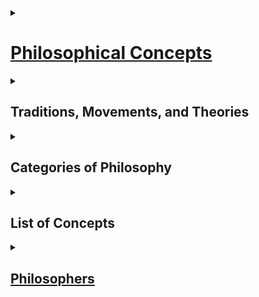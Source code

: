 <details><summary><h1><a href="https://plato.stanford.edu/index.html">Philosophical Concepts</a></h1></summary>

- [Philosophical Concepts](https://www.youtube.com/playlist?list=PLzWd5Ny3vW3Twa6jGRRBYsrqsLodJYfG7)

1. [Conceptual Distinctions](https://en.wikipedia.org/wiki/Category:Conceptual_distinctions)
2. [Conceptual Systems](https://en.wikipedia.org/wiki/Category:Conceptual_systems)
3. [Philosophical Arguments](https://en.wikipedia.org/wiki/Category:Philosophical_arguments)
4. [Philosophical Methodology](https://en.wikipedia.org/wiki/Category:Philosophical_methodology)
5. [Concepts in Metaphysics](https://en.wikipedia.org/wiki/Category:Concepts_in_metaphysics)
6. [Principles](https://en.wikipedia.org/wiki/Category:Principles)

</details>


<details><summary><h2> Traditions, Movements, and Theories </h2></summary>

1. [Information Philosophy](https://www.informationphilosopher.com/)
2. [Rationalism vs Empiricism](https://plato.stanford.edu/entries/rationalism-empiricism/)
3. [Analytical Philosophy](https://en.wikipedia.org/wiki/Category:Analytic_philosophy)
4. [Logical_positivism](https://en.wikipedia.org/wiki/Logical_positivism)
5. [Pragmatism](https://en.wikipedia.org/wiki/Category:Pragmatism)
6. [Empiricism](https://en.wikipedia.org/wiki/Category:Empiricism)
7. [Theories of Meaning](https://plato.stanford.edu/entries/meaning/)
8. [Nihilism](https://en.wikipedia.org/wiki/Category:Nihilism)
9. [Computational Philosophy](https://plato.stanford.edu/entries/computational-philosophy/)
10. [Philosophy of Mind](https://en.wikipedia.org/wiki/Category:Philosophy_of_mind)
11. [Philosophical Interpretation](https://en.wikipedia.org/wiki/Category:Interpretation_(philosophy))
12. [Thought Experiments](https://en.wikipedia.org/wiki/Category:Thought_experiments) and [Thought Experiments in Philosophy](https://en.wikipedia.org/wiki/Category:Thought_experiments_in_philosophy)
13. [Philosophical Schools of Thought](https://en.wikipedia.org/wiki/Category:Philosophical_schools_and_traditions)
14. [Philosophical Traditions](https://en.wikipedia.org/wiki/Category:Philosophical_traditions)
15. [Philosophical Movements](https://en.wikipedia.org/wiki/Category:Philosophical_movements)
16. [Philosophical Theories](https://en.wikipedia.org/wiki/Category:Philosophical_theories)
17. [Pragmaticism](https://en.wikipedia.org/wiki/Pragmaticism)
18. [List_of_schools_of_philosophy](https://en.wikipedia.org/wiki/List_of_schools_of_philosophy)

</details>

<details><summary><h2> Categories of Philosophy </h2></summary>

1. [Epistemology](https://en.wikipedia.org/wiki/Category:Epistemology)
	- [Epistemological_theories](https://en.wikipedia.org/wiki/Category:Epistemological_theories)
	- [Justification](https://en.wikipedia.org/wiki/Category:Justification_(epistemology))
	- [Concepts_in_epistemology](https://en.wikipedia.org/wiki/Category:Concepts_in_epistemology)
	- [Foundationalism](https://en.wikipedia.org/wiki/Foundationalism)
	- [Epistemology_of_science](https://en.wikipedia.org/wiki/Category:Epistemology_of_science)
	- [Empiricism](https://en.wikipedia.org/wiki/Category:Empiricism)
	- [Rationalism](https://en.wikipedia.org/wiki/Category:Rationalism)
	- [Evidentialism](https://en.wikipedia.org/wiki/Evidentialism)
	- [Coherentism](https://en.wikipedia.org/wiki/Coherentism) [Theories](https://plato.stanford.edu/entries/justep-coherence/)
	- [Epistemic Closure](https://plato.stanford.edu/entries/closure-epistemic/)
	- [Analysis of Knowledge](https://plato.stanford.edu/entries/knowledge-analysis/)
	- [Verificationism](https://en.wikipedia.org/wiki/Verificationism)
	- [Formal](https://plato.stanford.edu/entries/formal-epistemology/)
	- [Social Epistemology](https://plato.stanford.edu/entries/epistemology-social/)
	- [Bayesian Epistemology](https://plato.stanford.edu/entries/epistemology-bayesian/)
	- [Constructive Empiricism](https://plato.stanford.edu/entries/constructive-empiricism/)
	- [Münchhausen trilemma](https://en.wikipedia.org/wiki/M%C3%BCnchhausen_trilemma)
	- [Fallibilism](https://en.wikipedia.org/wiki/Fallibilism)
	- [Epistemic Paradoxes](https://plato.stanford.edu/entries/epistemic-paradoxes/)
	- [Skepticism](https://en.wikipedia.org/wiki/Category:Skepticism)
	- [Theories of Truth](https://en.wikipedia.org/wiki/Category:Theories_of_truth)
	- [Truth Values](https://plato.stanford.edu/entries/truth-values/)
	- [Reliabalism](https://plato.stanford.edu/entries/reliabilism/)
	- [Perspectivism](https://en.wikipedia.org/wiki/Perspectivism)
	- [Disquotational Principle](https://en.wikipedia.org/wiki/Disquotational_principle)
	- [Computational Epistemology](http://cogsci.uwaterloo.ca/Index.html)
	- [Defeasibility Theories of Knowledge](https://philpapers.org/browse/defeasibility-theory-of-knowledge) & [Defeaters in Epistemology](https://iep.utm.edu/defeaters-in-epistemology/)
	- [Hinge Epistemology](https://philpapers.org/rec/COLWHE)
	- [Truth Correspondence](https://plato.stanford.edu/entries/truth-correspondence/)
	- [Knowledge and Truth Tracking](https://academic.oup.com/book/5808/chapter-abstract/149017155?redirectedFrom=fulltext)
2. [Ontology](https://en.wikipedia.org/wiki/Ontology)
	- [Applied Ontology](http://ontology.buffalo.edu/smith/)
	- [Mereology](https://en.wikipedia.org/wiki/Category:Mereology)
3. [Metaphysics](https://en.wikipedia.org/wiki/Category:Metaphysics)
	- [The Metaphysics Project](https://mally.stanford.edu/index.html)
4. [Philosophy of Language](https://en.wikipedia.org/wiki/Category:Philosophy_of_language)
	- [Meaning](https://en.wikipedia.org/wiki/Category:Meaning_(philosophy_of_language))
	- [Formal Semantics](https://en.wikipedia.org/wiki/Category:Formal_semantics_(natural_language))
	- [Semantics](https://en.wikipedia.org/wiki/Category:Semantics)
	- [Linguistic Pragmatics](https://en.wikipedia.org/wiki/Category:Pragmatics)
	- [Semiotics](https://en.wikipedia.org/wiki/Category:Semiotics)
5. [Philosophy of Science](https://en.wikipedia.org/wiki/Category:Philosophy_of_science)
6. [Philosophy_of_social_science](https://en.wikipedia.org/wiki/Category:Philosophy_of_social_science)
7. [Philology](https://en.wikipedia.org/wiki/Philology)
8. [Formal Semantics](https://en.wikipedia.org/wiki/Category:Formal_semantics_(natural_language))

</details>

<details><summary><h2> List of Concepts </h2></summary>

1. [Events](https://plato.stanford.edu/entries/events/)
2. [Properties](https://plato.stanford.edu/entries/properties/)
3. [Platonism](https://en.wikipedia.org/wiki/Platonism)
4. [Teleology](https://en.wikipedia.org/wiki/Category:Teleology)
5. [Argumentation & Reasoning](https://philpeople.org/profiles/41605/publication_attributions?app=&order=added&page=6)
6. [Types & Tokens](https://plato.stanford.edu/entries/types-tokens/)
7. [Occams Razor](https://en.wikipedia.org/wiki/Occam%27s_razor)
8. [Argument From Ignorance](https://en.wikipedia.org/wiki/Argument_from_ignorance)
9. [Reductio Ad Absurdum](https://en.wikipedia.org/wiki/Reductio_ad_absurdum)
10. [Fact-Value](https://en.wikipedia.org/wiki/Fact%E2%80%93value_distinction)
11. [Is-Ought](https://en.wikipedia.org/wiki/Is%E2%80%93ought_problem)
12. [Principle of Charity](https://en.wikipedia.org/wiki/Principle_of_charity)
13. [Map-Territory](https://en.wikipedia.org/wiki/Map%E2%80%93territory_relation)
14. [Allegory of the Cave](https://en.wikipedia.org/wiki/Allegory_of_the_cave)
15. [Statistical Syllogism](https://en.wikipedia.org/wiki/Statistical_syllogism)
16. [Just World Hypothesis](https://en.wikipedia.org/wiki/Just-world_hypothesis)
17. [A priori A Posteriori](https://en.wikipedia.org/wiki/A_priori_and_a_posteriori)
18. [Humes Fork](https://en.wikipedia.org/wiki/Hume%27s_fork)
19. [Analytic - Synthetic](https://en.wikipedia.org/wiki/Analytic%E2%80%93synthetic_distinction)
20. [Potentiality vs Actuality](https://en.wikipedia.org/wiki/Potentiality_and_actuality)
21. [Essence](https://en.wikipedia.org/wiki/Essence)
22. [Monotonicity of Entailment](https://en.wikipedia.org/wiki/Monotonicity_of_entailment)
23. [Difference](https://en.wikipedia.org/wiki/Category:Difference)
24. [Abstract vs Concrete](https://en.wikipedia.org/wiki/Abstract_and_concrete)
25. [Kantian Categories](https://en.wikipedia.org/wiki/Category_(Kant)#The_table_of_judgments)
26. [Dualism](https://plato.stanford.edu/entries/dualism/)
27. [Kantian Metaphysics](https://plato.stanford.edu/entries/kant-metaphysics/)
28. [State of Affairs](https://plato.stanford.edu/entries/states-of-affairs/)
29. [Facts & Knowledge](https://plato.stanford.edu/entries/facts/)
30. [Vacuous Truth](https://en.wikipedia.org/wiki/Vacuous_truth)
31. [Necessity and Sufficiency](https://en.wikipedia.org/wiki/Category:Necessity_and_sufficiency)
32. [Dichotomies](https://en.wikipedia.org/wiki/Category:Dichotomies)
33. [Principle of Sufficient Reason](https://en.wikipedia.org/wiki/Principle_of_sufficient_reason)
34. [Belief](https://en.wikipedia.org/wiki/Belief_revision) [Revision](https://plato.stanford.edu/entries/logic-belief-revision/)
35. [transcendental arguments](https://plato.stanford.edu/entries/transcendental-arguments/)
36. [Objectivity](https://en.wikipedia.org/wiki/Objectivity_(philosophy))
37. [Philosophical Razors](https://en.wikipedia.org/wiki/Category:Razors_(philosophy))
38. [Contingency](https://en.wikipedia.org/wiki/Contingency_(philosophy))
39. [Genus - Differentia](https://en.wikipedia.org/wiki/Genus%E2%80%93differentia_definition)
40. [Abstract Objects](https://plato.stanford.edu/entries/abstract-objects/)
41. [Existence_precedes_essence](https://en.wikipedia.org/wiki/Existence_precedes_essence)
42. [Conceptualism vs Non-Conceptualism](https://plato.stanford.edu/entries/kant-conceptualism/)
43. [Concepts](https://en.wikipedia.org/wiki/Category:Concepts)
44. [Realist](https://iep.utm.edu/sci-real/) vs [Anti-Realist](http://people.loyno.edu/~folse/Realism1.html)
	- [Realism](https://plato.stanford.edu/entries/realism/)
	- [Philosophical Realism](https://en.wikipedia.org/wiki/Category:Philosophical_realism)
45. [Mediaval Problem of Universals](https://plato.stanford.edu/entries/universals-medieval/)
46. [Dispositions](https://plato.stanford.edu/entries/dispositions/)
47. [Intrinsic vs Extrinsic](https://plato.stanford.edu/entries/intrinsic-extrinsic/)
48. [Determinate and Determinables](https://plato.stanford.edu/entries/determinate-determinables/)
49. [Vagueness](https://plato.stanford.edu/entries/vagueness/)
50. [Monism](https://en.wikipedia.org/wiki/Category:Monism)
	- [Materialism](https://en.wikipedia.org/wiki/Materialism)
51. [Nominalism](https://en.wikipedia.org/wiki/Nominalism)
52. [Naturalism](https://plato.stanford.edu/entries/naturalism/)
53. [Idealism](https://en.wikipedia.org/wiki/Category:Idealism)
54. [Tropes](https://plato.stanford.edu/entries/tropes/)
55. [Particulars](https://en.wikipedia.org/wiki/Particular)
56. [Objects](https://plato.stanford.edu/entries/object/): [Category of Objects](https://en.wikipedia.org/wiki/Category:Objects) and [Fictional Entities](https://plato.stanford.edu/entries/fictional-entities/)
57. [Substance](https://plato.stanford.edu/entries/substance/)
58. [Categories](https://plato.stanford.edu/entries/categories/)
59. [Essential vs Accidental](https://plato.stanford.edu/entries/essential-accidental/)
60. [Relations](https://plato.stanford.edu/entries/relations/)
61. [Process Philosophy](https://plato.stanford.edu/entries/process-philosophy/)
62. [Fundamentality](https://plato.stanford.edu/entries/fundamentality/)
63. [Temporal Parts](https://plato.stanford.edu/entries/temporal-parts/)
64. [Problem of the Many](https://plato.stanford.edu/entries/problem-of-many/)
65. [Sorites Paradox](https://plato.stanford.edu/entries/sorites-paradox/)
66. [Gettier Problem](https://en.wikipedia.org/wiki/Gettier_problem)
67. [Meaning](https://en.wikipedia.org/wiki/Meaning_(philosophy))
68. [Aristotle Causality](https://plato.stanford.edu/entries/aristotle-causality/)
69. [Possible Worlds](https://plato.stanford.edu/entries/possible-worlds/)
70. [Ghost in the Machine](https://en.wikipedia.org/wiki/Ghost_in_the_machine)
71. [Ontological Commitment](https://plato.stanford.edu/entries/ontological-commitment/)
72. [Supervenience](https://plato.stanford.edu/entries/supervenience/)
73. [Philosophical Zombies](https://plato.stanford.edu/entries/zombies/)
74. [Quantifiers](https://en.wikipedia.org/wiki/Quantifier_(logic))
75. [Mathematical Mapping](https://en.wikipedia.org/wiki/Map_(mathematics))
76. [Logical Connective](https://en.wikipedia.org/wiki/Category:Logical_connectives)
77. [Kripke Semantics](https://en.wikipedia.org/wiki/Kripke_semantics)
78. [Aristotle on Non Contradiction](https://plato.stanford.edu/entries/aristotle-noncontradiction/)
79. [Symbol Grounding Problem](https://en.wikipedia.org/wiki/Symbol_grounding_problem)
80. [Descartes Rejection of Aristotelianism](https://oxford.universitypressscholarship.com/view/10.1093/acprof:oso/9780199570430.001.0001/acprof-9780199570430-chapter-6)
81. [Action Theory](https://plato.stanford.edu/entries/action/)
82. [Thought Experiment](https://en.wikipedia.org/wiki/Thought_experiment)
83. [Hermeneutics](https://plato.stanford.edu/entries/hermeneutics/)
84. [Free](https://en.wikipedia.org/wiki/Category:Free_will) [Will](https://plato.stanford.edu/entries/freewill/)
	- [Indeterminism](https://en.wikipedia.org/wiki/Indeterminism)
	- [Randomness](https://en.wikipedia.org/wiki/Category:Randomness)
	- [Determinism](https://en.wikipedia.org/wiki/Category:Determinism)
	- [Incompatibilism Theories](https://plato.stanford.edu/entries/incompatibilism-theories/)
	- [Compatibalism](https://plato.stanford.edu/entries/compatibilism/)
	- [Uncertainty](https://en.wikipedia.org/wiki/Uncertainty)
	- [Agency](https://plato.stanford.edu/entries/agency/)
	- [Libertarianism](https://en.wikipedia.org/wiki/Libertarianism_(metaphysics))
	- [Philosophy](https://plato.stanford.edu/entries/action/) of [Action](https://en.wikipedia.org/wiki/Category:Action_(philosophy))
85. [Hypothetical Impertive](https://en.wikipedia.org/wiki/Hypothetical_imperative)
86. [Categorical Imperitive](https://en.wikipedia.org/wiki/Categorical_imperative)
87. [Sophisttry](https://en.wikipedia.org/wiki/Sophist)
88. [Critique_of_the_Kantian_Philosophy](https://en.wikipedia.org/wiki/Critique_of_the_Kantian_Philosophy)
89. [Instrumental Rationality](https://plato.stanford.edu/entries/rationality-instrumental/)
90. [Instrumental_and_value_rationality](https://en.wikipedia.org/wiki/Instrumental_and_value_rationality)
91. [Information](https://plato.stanford.edu/entries/information/)
92. [Philosophy of Information](https://en.wikipedia.org/wiki/Philosophy_of_information)
93. [Unobservable](https://en.wikipedia.org/wiki/Unobservable)
94. [Anti Realism](https://en.wikipedia.org/wiki/Anti-realism)
95. [Qualia: The Knowledge Argument](https://plato.stanford.edu/entries/qualia-knowledge/)
96. [Intersubjectivity](https://en.wikipedia.org/wiki/Intersubjectivity)
97. [Other Minds](https://plato.stanford.edu/entries/other-minds/)
98. [Sorites Paradox](https://plato.stanford.edu/entries/sorites-paradox/)
99. [Descartes Method](https://plato.stanford.edu/entries/descartes-method/)
100. [Kantian Category](https://en.wikipedia.org/wiki/Category_(Kant)) and [Aristotelian Categories](https://en.wikipedia.org/wiki/Categories_(Aristotle))
101. [Deconstruction](https://en.wikipedia.org/wiki/Deconstruction)
102. [Implicature](https://plato.stanford.edu/entries/implicature/)
103. [Mental Causation](https://plato.stanford.edu/entries/mental-causation/)
104. [Scientific Realism](https://plato.stanford.edu/entries/scientific-realism/)
105. [Rationalism](https://en.wikipedia.org/wiki/Rationalism)
106. [Bounded Rationality](https://en.wikipedia.org/wiki/Bounded_rationality)
107. [Chinese Room](https://en.wikipedia.org/wiki/Chinese_room)
108. [Propositional](https://iep.utm.edu/prop-ati/) [Attitude](https://en.wikipedia.org/wiki/Propositional_attitude)
109. [Vienna Circle](https://plato.stanford.edu/entries/vienna-circle/)
110. [Sense and Reference](https://en.wikipedia.org/wiki/Sense_and_reference)
111. [Essentialism](https://en.wikipedia.org/wiki/Essentialism)
112. [Hegelian Dialectics](https://plato.stanford.edu/entries/hegel-dialectics/) and [Dialectical Forms](https://en.wikipedia.org/wiki/Dialectic)
113. [Panpsychism](https://plato.stanford.edu/entries/panpsychism/)
114. [Quine–Putnam indispensability argument](https://en.wikipedia.org/wiki/Quine%E2%80%93Putnam_indispensability_argument)
115. [Benacerrafs Identification Problem](https://en.wikipedia.org/wiki/Benacerraf%27s_identification_problem)
116. [Underdetermination](https://en.wikipedia.org/wiki/Underdetermination)
117. [Raven Paradox](https://en.wikipedia.org/wiki/Raven_paradox)
118. [De Dicto - De Re](https://plato.stanford.edu/entries/prop-attitude-reports/dere.html)
119. [Problem of the Criterion](https://en.wikipedia.org/wiki/Problem_of_the_criterion)
120. [Incompleteness Theorems](https://en.wikipedia.org/wiki/G%C3%B6del%27s_incompleteness_theorems)
121. [No Free Lunch Theorem](https://en.wikipedia.org/wiki/No_free_lunch_theorem)
122. [Underdetermination](https://plato.stanford.edu/entries/scientific-underdetermination/)
123. [Correspondence Theory of Truth](https://plato.stanford.edu/entries/truth-correspondence/)
124. [Universal Constructor](https://en.wikipedia.org/wiki/Von_Neumann_universal_constructor)
125. [Impossibility Theorem](https://en.wikipedia.org/wiki/Arrow%27s_impossibility_theorem)
126. [Self Reference](https://plato.stanford.edu/entries/self-reference/)
127. [Self Referential Paradoxes](https://en.wikipedia.org/wiki/Category:Self-referential_paradoxes)
128. [Deflationary Theory of Truth](https://en.wikipedia.org/wiki/Deflationary_theory_of_truth)
129. [Conways Game of Life](https://en.wikipedia.org/wiki/Conway%27s_Game_of_Life)
130. [Computational Irreducibility](https://en.wikipedia.org/wiki/Computational_irreducibility)
131. [Church Turing Thesis](https://plato.stanford.edu/entries/church-turing/)
132. [Self Replicating Machine](https://en.wikipedia.org/wiki/Self-replicating_machine)
133. [Self Organization](https://en.wikipedia.org/wiki/Self-organization)
134. [Felicity Conditions](https://en.wikipedia.org/wiki/Felicity_(pragmatics))
135. [Mills Methods](https://en.wikipedia.org/wiki/Mill%27s_Methods)
136. [Pragmatic_maxim](https://en.wikipedia.org/wiki/Pragmatic_maxim)
137. [Truthmakers](https://plato.stanford.edu/entries/truthmakers/) and [Truthmaker_theory](https://en.wikipedia.org/wiki/Truthmaker_theory)
138. [Basic Belief](https://en.wikipedia.org/wiki/Basic_belief)
139. [Collective Consciousness](https://en.wikipedia.org/wiki/Collective_consciousness)
140. [Aberrant_decoding](https://en.wikipedia.org/wiki/Aberrant_decoding)
141. [Context_principle](https://en.wikipedia.org/wiki/Context_principle)
142. [Deixis](https://en.wikipedia.org/wiki/Deixis)
143. [Principle_of_humanity](https://en.wikipedia.org/wiki/Principle_of_humanity)
144. [Precautionary_principle](https://en.wikipedia.org/wiki/Precautionary_principle)
145. [Cooperative_principle](https://en.wikipedia.org/wiki/Cooperative_principle)
146. [Straw Man](https://en.wikipedia.org/wiki/Straw_man)
147. [Meme](https://en.wikipedia.org/wiki/Meme)
148. [Metanarrative](https://en.wikipedia.org/wiki/Metanarrative)
149. [Social Norm](https://en.wikipedia.org/wiki/Social_norm)
150. [Paradigm](https://en.wikipedia.org/wiki/Paradigm)
151. [Theory of Everything](https://en.wikipedia.org/wiki/Theory_of_everything)
152. [Worldview](https://en.wikipedia.org/wiki/Worldview)
153. [Qualia](https://en.wikipedia.org/wiki/Qualia)
154. [Harm Principle](https://en.wikipedia.org/wiki/Harm_principle)
155. [Gettier Problem](https://iep.utm.edu/gettier/)
156. [Contextualism](https://en.wikipedia.org/wiki/Contextualism)
157. [Problem_of_the_criterion](https://en.wikipedia.org/wiki/Problem_of_the_criterion)
158. [Ship of Theseus](https://en.wikipedia.org/wiki/Ship_of_Theseus)
159. [Moravecs Paradox](https://en.wikipedia.org/wiki/Moravec%27s_paradox)
160. [Mental Causation](https://plato.stanford.edu/entries/mental-causation/)
161. [The pairing problem](https://www3.nd.edu/~jspeaks/courses/2006-7/20208/against-dualism.html)
162. [Qualia: Knowledge Argument against Physicalism](https://plato.stanford.edu/entries/qualia-knowledge/)
163. [Prototype Theory](https://en.wikipedia.org/wiki/Prototype_theory)
164. [Archetype](https://en.wikipedia.org/wiki/Archetype)
165. [Postmodernism](https://en.wikipedia.org/wiki/Postmodernism)
	- [The Postmodern condition](https://en.wikipedia.org/wiki/The_Postmodern_Condition)
	- [Postmodernity](https://en.wikipedia.org/wiki/Postmodernity)
166. [Causation in Physics](https://plato.stanford.edu/entries/causation-physics/)
167. [Natural Philosophy](https://en.wikipedia.org/wiki/Natural_philosophy)
168. [Luthers Inluence on Philosophy](https://plato.stanford.edu/entries/luther-influence/)
169. [Relevance Theory](https://en.wikipedia.org/wiki/Relevance_theory)
170. [Ataraxia](https://en.wikipedia.org/wiki/Ataraxia) and [Apatheia](https://en.wikipedia.org/wiki/Apatheia) and [Euthymia](https://en.wikipedia.org/wiki/Euthymia_(philosophy))
171. [Social Contract](https://en.wikipedia.org/wiki/Social_contract)
172. [Quietism](https://en.wikipedia.org/wiki/Quietism_(philosophy))
173. [Hypothetico-Deductive Model](https://en.wikipedia.org/wiki/Hypothetico-deductive_model)
174. [Romanticism_in_philosophy](https://en.wikipedia.org/wiki/Romanticism_in_philosophy)
175. [Critical_rationalism](https://en.wikipedia.org/wiki/Critical_rationalism)
176. [Positivism](https://en.wikipedia.org/wiki/Positivism), [Positivism_dispute](https://en.wikipedia.org/wiki/Positivism_dispute), and [Antipositivism](https://en.wikipedia.org/wiki/Antipositivism)
177. [Historicism](https://en.wikipedia.org/wiki/Historicism)
188. [Dogma](https://en.wikipedia.org/wiki/Dogma)
	- [Disconfirming Evidence](http://rebirthofreason.com/Articles/Rowlands/Disconfirming_Evidence.shtml)
	- [Falsifiability](https://en.wikipedia.org/wiki/Falsifiability)
	- [Ad_hoc_hypothesis](https://en.wikipedia.org/wiki/Ad_hoc_hypothesis)
	- [Raven_paradox](https://en.wikipedia.org/wiki/Raven_paradox)
	- [Selective_perception](https://en.wikipedia.org/wiki/Selective_perception)
189. [Neo Kantianism](https://plato.stanford.edu/entries/neo-kantianism/)
190. [World_disclosure](https://en.wikipedia.org/wiki/World_disclosure)
191. [Lebensphilosophie](https://en.wikipedia.org/wiki/Lebensphilosophie)
192. [Duhem Quine Thesis](https://en.wikipedia.org/wiki/Duhem%E2%80%93Quine_thesis)
193. [Linguistic_modality](https://en.wikipedia.org/wiki/Category:Linguistic_modality)
194. [Language Game](https://en.wikipedia.org/wiki/Language_game_(philosophy))
195. [Will to Power](https://en.wikipedia.org/wiki/Will_to_power)
196. [Condorcet_paradox](https://en.wikipedia.org/wiki/Condorcet_paradox)
197. [The Economic Analysis of Law](https://plato.stanford.edu/entries/legal-econanalysis/)
198. [Fitch's Paradox of Knowability](https://en.wikipedia.org/wiki/Fitch%27s_paradox_of_knowability)
199. [Philosophy of AI](https://en.wikipedia.org/wiki/Philosophy_of_artificial_intelligence)
	- [Reasoning_system](https://en.wikipedia.org/wiki/Reasoning_system)
	- [artificial general intelligence](https://en.wikipedia.org/wiki/Artificial_general_intelligence)
	- [turing test](https://plato.stanford.edu/entries/turing-test/)
	- [Knowledge_representation_and_reasoning](https://en.wikipedia.org/wiki/Knowledge_representation_and_reasoning)
	- [Church Turing Thesis](https://en.wikipedia.org/wiki/Church%E2%80%93Turing_thesis)
	- [Computability](https://en.wikipedia.org/wiki/Computability)
	- [Computable Function](https://en.wikipedia.org/wiki/Computable_function)
	- [Model of Computation](https://en.wikipedia.org/wiki/Model_of_computation)
200. [Thought Experiment](https://plato.stanford.edu/entries/thought-experiment/)
201. [Wu Wei](https://en.wikipedia.org/wiki/Wu_wei)
202. [Observational_equivalence](https://en.wikipedia.org/wiki/Observational_equivalence)
203. [Overdetermination](https://en.wikipedia.org/wiki/Overdetermination)
204. [Confirmation_holism](https://en.wikipedia.org/wiki/Confirmation_holism)
205. [Instrumentalism](https://en.wikipedia.org/wiki/Instrumentalism)
206. [Computational_theory_of_mind](https://en.wikipedia.org/wiki/Computational_theory_of_mind)
207. [Functionalism](https://en.wikipedia.org/wiki/Functionalism_(philosophy_of_mind))
208. [Expert System](https://en.wikipedia.org/wiki/Expert_system)

</details>

<details><summary><h2><a href="https://leiterreports.typepad.com/blog/2009/03/so-who-is-the-most-important-philosopher-of-the-past-200-years.html">Philosophers</a></h2></summary>

- [Timeline of Western Philosophy](https://en.wikipedia.org/wiki/Timeline_of_Western_philosophers)
- [Pupils of Socrates](https://en.wikipedia.org/wiki/Category:Pupils_of_Socrates)

<details><summary><h3> Ancient Greece and Rome </h3></summary>

1. [Ancient_Greek_philosophy](https://en.wikipedia.org/wiki/Ancient_Greek_philosophy)
2. [Presocratic_philosophy](https://en.wikipedia.org/wiki/Category:Presocratic_philosophy)
3. [Hellenistic_philosophy](https://en.wikipedia.org/wiki/Category:Hellenistic_philosophy)
4. [Pyrrhonism](https://en.wikipedia.org/wiki/Category:Pyrrhonism)
5. [Hellenistic_period](https://en.wikipedia.org/wiki/Hellenistic_period)
6. [Gorgias](https://en.wikipedia.org/wiki/Gorgias_(dialogue))
7. [Epilogism](https://en.wikipedia.org/wiki/Epilogism)
8. [Milesian School](https://en.wikipedia.org/wiki/Milesian_school)
9. [Eleatic School](https://en.wikipedia.org/wiki/Category:Eleatic_school)
10. [Atomism](https://en.wikipedia.org/wiki/Atomism)
11. [Epicureanism](https://en.wikipedia.org/wiki/Epicureanism)
	- [Epicurean Philosophers](https://en.wikipedia.org/wiki/Category:Epicurean_philosophers)
12. [Stoicism](https://en.m.wikipedia.org/wiki/Category:Stoicism)
13. [Ancient_Roman_philosophy](https://en.wikipedia.org/wiki/Ancient_Roman_philosophy)
14. [Cynicism](https://en.wikipedia.org/wiki/Cynicism_(philosophy))
15. [Pyrrhonism](https://en.wikipedia.org/wiki/Pyrrhonism)

</details>

<details><summary><h3><a href="https://en.wikipedia.org/wiki/Category:Classical_Greek_philosophers">Classical and </a><a href="https://en.wikipedia.org/wiki/Category:Presocratic_philosophers">Presocratic Philosophers</a></h3></summary>

1. [Sextus Empiricus](https://en.wikipedia.org/wiki/Sextus_Empiricus)
2. [Zeno Elea](https://plato.stanford.edu/entries/zeno-elea/)
3. [PreSocratics](https://plato.stanford.edu/entries/presocratics/)
4. [Democritus](https://en.wikipedia.org/wiki/Democritus)
5. [Epicurus](https://plato.stanford.edu/entries/epicurus/)
	- [epicurus website](https://epicurus.net/)
	- [epicurism](https://epicurism.info/)
	- [epicurusphilosophy](https://epicurusphilosophy.com/)
	- [newepicurean](https://newepicurean.com/)
6. [Lucretius](https://plato.stanford.edu/entries/lucretius/)
7. [parmenides](https://plato.stanford.edu/entries/parmenides/)
8. [Protagoras](https://en.wikipedia.org/wiki/Protagoras)
9. [Socrates](https://en.wikipedia.org/wiki/Category:Socrates)
10. [Plato](https://en.wikipedia.org/wiki/Category:Plato)
11. [Aristotle](https://en.wikipedia.org/wiki/Category:Aristotle)
12. [Carneades](https://en.wikipedia.org/wiki/Carneades)
13. [Cicero](https://en.wikipedia.org/wiki/Cicero)
14. [Parmenides](https://en.wikipedia.org/wiki/Parmenides)
15. [Heraclitus](https://en.wikipedia.org/wiki/Heraclitus)
16. [Pyrrho](https://en.wikipedia.org/wiki/Pyrrho)
17. [Thucydides](https://en.wikipedia.org/wiki/Thucydides)
18. [Plutarch](https://en.wikipedia.org/wiki/Plutarch)
19. [Herodotus](https://en.wikipedia.org/wiki/Herodotus)
20. [Pre Socratic Philosophy](https://en.wikipedia.org/wiki/Pre-Socratic_philosophy)
21. [Cyrenaics](https://en.wikipedia.org/wiki/Cyrenaics)
22. [Thales of Miletus](https://en.wikipedia.org/wiki/Thales_of_Miletus)
23. [Xenophanes](https://plato.stanford.edu/entries/xenophanes/)
24. [Lucretius](https://plato.stanford.edu/entries/lucretius/)
25. [Leucippus](https://en.wikipedia.org/wiki/Leucippus)
26. [Euhemerus](https://en.wikipedia.org/wiki/Euhemerus)
27. [Anaxagoras](https://plato.stanford.edu/entries/anaxagoras/)
28. [Aristippus](https://en.wikipedia.org/wiki/Aristippus)
29. [Hypatia](https://en.wikipedia.org/wiki/Hypatia)
30. [Marcus_Aurelius](https://en.wikipedia.org/wiki/Marcus_Aurelius)
31. [Diagoras of Melos](https://en.wikipedia.org/wiki/Diagoras_of_Melos)
32. [Theodorus of Cyrene](https://en.wikipedia.org/wiki/Theodorus_of_Cyrene)
33. [Archytas](https://en.wikipedia.org/wiki/Archytas)
34. [Anaxagoras](https://en.wikipedia.org/wiki/Anaxagoras)
35. [Archelaus](https://en.wikipedia.org/wiki/Archelaus_(philosopher))
36. [Xenophon](https://en.wikipedia.org/wiki/Xenophon)
37. [Polybius](https://en.wikipedia.org/wiki/Polybius)
38. [Epictetus](https://en.wikipedia.org/wiki/Epictetus)
39. [Seneca_the_Younger](https://en.wikipedia.org/wiki/Seneca_the_Younger)
40. [Diogenes](https://en.wikipedia.org/wiki/Diogenes)
41. [Antisthenes](https://en.wikipedia.org/wiki/Antisthenes)
42. [Seneca The Younger](https://en.wikipedia.org/wiki/Seneca_the_Younger)
43. [Antisthenes](https://en.wikipedia.org/wiki/Antisthenes)

#### Historical Information

1. [Alexander the Great](https://en.wikipedia.org/wiki/Alexander_the_Great)
2. [Greece in Roman Era](https://en.wikipedia.org/wiki/Greece_in_the_Roman_era)
3. [Ancient Rome](https://en.wikipedia.org/wiki/Ancient_Rome)
4. [Roman Republic](https://en.wikipedia.org/wiki/Roman_Republic)
5. [Roman Kingdom](https://en.wikipedia.org/wiki/Roman_Kingdom)

</details>

<details><summary><h3><a href="https://en.wikipedia.org/wiki/Category:Ancient_Chinese_philosophy">Ancient Chinese Philosophy</a></h3></summary>

1. [Confucius](https://en.wikipedia.org/wiki/Confucius)
	- [Neo Confucianism](https://en.wikipedia.org/wiki/Neo-Confucianism)
	- [Four_Books_and_Five_Classics](https://en.wikipedia.org/wiki/Four_Books_and_Five_Classics)
	- [Confucian Thought](https://en.wikipedia.org/wiki/Category:Confucian_thought)
	- [Confucianism](https://en.m.wikipedia.org/wiki/Category:Confucianism)
2. [Chinese_logicians](https://en.wikipedia.org/wiki/Category:Chinese_logicians)
	- [School of Names](https://en.wikipedia.org/wiki/Category:School_of_Names)
3. [Mohism](https://en.wikipedia.org/wiki/Category:Mohism)
	- [Mozi](https://en.wikipedia.org/wiki/Mozi)
4. [Legalism](https://en.wikipedia.org/wiki/Category:Legalism_(Chinese_philosophy))
	- [Shen Buhai](https://en.wikipedia.org/wiki/Shen_Buhai)
5. [Yangism](https://en.wikipedia.org/wiki/Yangism)
6. [Taoist Schools](https://en.wikipedia.org/wiki/Category:Taoist_schools)
	- [Laozi](https://en.wikipedia.org/wiki/Laozi)
7. [School of Diplomacy](https://en.wikipedia.org/wiki/School_of_Diplomacy)
8. [Sun Tzu](https://en.wikipedia.org/wiki/Sun_Tzu)
9. [Xunzi](https://plato.stanford.edu/entries/xunzi/)
10. [Hundred_Schools_of_Thought](https://en.wikipedia.org/wiki/Hundred_Schools_of_Thought)
11. [Classical Thought](https://en.wikipedia.org/wiki/Category:Classical_Chinese_philosophy)
12. [Philosophers by Century](https://en.wikipedia.org/wiki/Category:Chinese_philosophers_by_century)

</details>

<details><summary><h3> Ancient Indian Philosophy </h3></summary>

1. [Ajita Kesakambali](https://en.wikipedia.org/wiki/Ajita_Kesakambali)
2. [Sanjaya Belatthiputta](https://en.wikipedia.org/wiki/Sanjaya_Belatthiputta)
3. [Ajñana](https://en.wikipedia.org/wiki/Aj%C3%B1ana)
4. [Upanishads](https://en.wikipedia.org/wiki/Upanishads)
5. [Charvaka](https://en.wikipedia.org/wiki/Charvaka)
6. [Pakudha Kaccayana](https://en.wikipedia.org/wiki/Pakudha_Kaccayana)
7. [Makkhali Gosala](https://en.wikipedia.org/wiki/Makkhali_Gosala)
8. [Purana Kassapa](https://en.wikipedia.org/wiki/Purana_Kassapa)
9. [Nagarjuna](https://plato.stanford.edu/entries/nagarjuna/)
10. [Jayarāśi](https://plato.stanford.edu/entries/jayaraasi/)
11. [Śrīharṣa](https://plato.stanford.edu/entries/sriharsa/)

</details>

<details><summary><h3><a href="https://en.wikipedia.org/wiki/Classical_antiquity#Late_antiquity_(4th_to_6th_centuries_AD)"> Late Antiquity </a> </h3></summary>

1. [Plotinus](https://plato.stanford.edu/entries/plotinus/)
2. [Neoplatonism](https://en.wikipedia.org/wiki/Neoplatonism)
3. [Church Fathers](https://en.wikipedia.org/wiki/Church_Fathers)
4. [Porphyry](https://en.wikipedia.org/wiki/Porphyry_(philosopher))
5. [Proclus](https://plato.stanford.edu/entries/proclus/)
6. [iamblichus](https://plato.stanford.edu/entries/iamblichus/)
7. [Ammonius Saccas](https://en.wikipedia.org/wiki/Ammonius_Saccas)
8. [Augustine](https://plato.stanford.edu/entries/augustine/)
9. [Pseudo-Dionysius the Areopagite](https://plato.stanford.edu/entries/pseudo-dionysius-areopagite/)
10. [Simplicius of Cilicia](https://en.wikipedia.org/wiki/Simplicius_of_Cilicia)
11. [Damascius](https://en.wikipedia.org/wiki/Damascius)

</details>

<details><summary><h3><a href="https://en.wikipedia.org/wiki/Medieval_philosophy">Medieval and </a><a href="https://en.wikipedia.org/wiki/Scholasticism">Scholasticism</a></h3></summary>

1. [Ockham](https://en.wikipedia.org/wiki/William_of_Ockham)
2. [Aquinas](https://en.wikipedia.org/wiki/Thomas_Aquinas)
3. [Augustine](https://en.wikipedia.org/wiki/Augustine_of_Hippo)
4. [Duns Scotus](https://en.wikipedia.org/wiki/Duns_Scotus)
5. [Christian Philosophy](https://en.wikipedia.org/wiki/Category:Christian_philosophy)
6. [Aristotelianism](https://en.wikipedia.org/wiki/Category:Aristotelianism)
7. [Neoplatonism](https://en.wikipedia.org/wiki/Neoplatonism)
8. [Platonism](https://en.wikipedia.org/wiki/Platonism)
9. [Islamic Philosophy](https://en.wikipedia.org/wiki/Category:Islamic_philosophy)

- **Movements**
	* [Thomism](https://en.wikipedia.org/wiki/Thomism)
	* [Augustinianism](https://en.wikipedia.org/wiki/Augustinianism)
	* [Cartesianism](https://en.wikipedia.org/wiki/Cartesianism)
	* [Molinism](https://en.wikipedia.org/wiki/Molinism)
	* [Occamism](https://en.wikipedia.org/wiki/Occamism)
	* [School_of_Salamanca](https://en.wikipedia.org/wiki/School_of_Salamanca)
	* [Scotism](https://en.wikipedia.org/wiki/Scotism)
	* [Neo Scholasticism](https://en.wikipedia.org/wiki/Neo-scholasticism)

</details>

<details><summary><h3><a href="https://en.wikipedia.org/wiki/List_of_philosophers_born_in_the_18th_century">Enlightenment and </a><a href="https://en.wikipedia.org/wiki/Renaissance_philosophy">Renaissance</a></h3></summary>

1. [Mill](https://plato.stanford.edu/entries/mill/)
2. [Locke](https://plato.stanford.edu/entries/locke/)
3. [Bentham](https://plato.stanford.edu/entries/bentham/)
4. [Adam Smith](https://plato.stanford.edu/entries/smith-moral-political/)
5. [Bacon](https://plato.stanford.edu/entries/francis-bacon/)
6. [Berkeley](https://plato.stanford.edu/entries/berkeley/)
7. [Libertarian Thinkers](https://principledlibertarian.com/2019/04/10/libertarian-thinkers/)
8. [Machiavelli](https://en.wikipedia.org/wiki/Niccol%C3%B2_Machiavelli)
9. [Bayes](https://en.wikipedia.org/wiki/Thomas_Bayes)
10. [Descartes](https://en.wikipedia.org/wiki/Ren%C3%A9_Descartes)
11. [David Hume](https://en.wikipedia.org/wiki/Category:David_Hume)
12. [Kant](https://en.wikipedia.org/wiki/Immanuel_Kant)
13. [Burke](https://en.wikipedia.org/wiki/Edmund_Burke)
14. [Spinoza](https://en.wikipedia.org/wiki/Baruch_Spinoza)
15. [Jean Charles Léonard de Sismondi](https://en.wikipedia.org/wiki/Jean_Charles_L%C3%A9onard_de_Sismondi)
16. [Gottfried_Wilhelm_Leibniz](https://en.wikipedia.org/wiki/Gottfried_Wilhelm_Leibniz)
17. [Pierre Bayle](https://plato.stanford.edu/entries/bayle/)
18. [Jean Baptiste Say](https://en.wikipedia.org/wiki/Jean-Baptiste_Say)
19. [Giordano Bruno](https://en.wikipedia.org/wiki/Giordano_Bruno)
20. [Pascal](https://en.wikipedia.org/wiki/Blaise_Pascal)
21. [Gauss](https://en.wikipedia.org/wiki/Carl_Friedrich_Gauss)
22. [Juana Inés de la Cruz](https://en.wikipedia.org/wiki/Juana_In%C3%A9s_de_la_Cruz)
23. [Giambattista_Vico](https://en.wikipedia.org/wiki/Giambattista_Vico)
24. [Thomas Browne](https://en.wikipedia.org/wiki/Thomas_Browne)
25. [Pierre_Gassendi](https://en.wikipedia.org/wiki/Pierre_Gassendi)
26. [Marsilio Ficino](https://en.wikipedia.org/wiki/Marsilio_Ficino)
27. [Gemistos_Plethon](https://en.wikipedia.org/wiki/Gemistos_Plethon)
28. [David Ricardo](https://en.wikipedia.org/wiki/David_Ricardo)
29. [Thomas Jefferson](https://en.wikipedia.org/wiki/Thomas_Jefferson)
30. [Jean-Jacques Rousseau](https://en.wikipedia.org/wiki/Jean-Jacques_Rousseau)
31. [Friedrich_Wilhelm_Joseph_Schelling](https://en.wikipedia.org/wiki/Friedrich_Wilhelm_Joseph_Schelling)

- **Counter Enlightenment**
	* [Counter-Enlightenment](https://en.wikipedia.org/wiki/Category:Counter-Enlightenment)
	* [Age_of_Enlightenment](https://en.wikipedia.org/wiki/Category:Age_of_Enlightenment)
	* [Anti Intellectualism](https://en.wikipedia.org/wiki/Category:Anti-intellectualism)
	* [Dialectic_of_Enlightenment](https://en.wikipedia.org/wiki/Dialectic_of_Enlightenment)

</details>

<details><summary><h3><a href="https://en.wikipedia.org/wiki/19th-century_philosophy">18th-19th Century</h3></summary>

1. [Hegel](https://en.wikipedia.org/wiki/Georg_Wilhelm_Friedrich_Hegel)
2. [Arthur_Schopenhauer](https://en.wikipedia.org/wiki/Arthur_Schopenhauer)
3. [Husserl](https://en.wikipedia.org/wiki/Edmund_Husserl)
4. [Marx](https://en.wikipedia.org/wiki/Karl_Marx)
5. [Friedrich_Nietzsche](https://en.wikipedia.org/wiki/Friedrich_Nietzsche)
6. [Frege](https://en.wikipedia.org/wiki/Gottlob_Frege)
7. [Kierkegaard](https://en.wikipedia.org/wiki/S%C3%B8ren_Kierkegaard)
8. [Ludwig Feuerbach](https://en.wikipedia.org/wiki/Ludwig_Feuerbach)
9. [Schutz](https://en.wikipedia.org/wiki/Alfred_Sch%C3%BCtz)
10. [Kierkegaard](https://en.wikipedia.org/wiki/S%C3%B8ren_Kierkegaard)
11. [Freud](https://en.wikipedia.org/wiki/Sigmund_Freud)
12. [Burke](https://en.wikipedia.org/wiki/Edmund_Burke)
13. [Thomas Reid](https://en.wikipedia.org/wiki/Thomas_Reid)
14. [Mary_Wollstonecraft](https://en.wikipedia.org/wiki/Mary_Wollstonecraft)
15. [Comte](https://plato.stanford.edu/entries/comte/)
16. [Henry Sidgwick](https://en.wikipedia.org/wiki/Henry_Sidgwick)
17. [Alfred Marshall](https://en.wikipedia.org/wiki/Alfred_Marshall)
18. [Carl Menger](https://en.wikipedia.org/wiki/Carl_Menger)
19. [George Boole](https://en.wikipedia.org/wiki/George_Boole)
20. [Augustus De Morgan](https://en.wikipedia.org/wiki/Augustus_De_Morgan)
21. [William Stanley Jevons](https://en.wikipedia.org/wiki/William_Stanley_Jevons)
22. [Leon Walras](https://en.wikipedia.org/wiki/L%C3%A9on_Walras)
23. [Joseph_Schumpeter](https://en.wikipedia.org/wiki/Joseph_Schumpeter)
24. [Durkheim](https://en.wikipedia.org/wiki/%C3%89mile_Durkheim)
25. [Max Weber](https://en.wikipedia.org/wiki/Max_Weber)
26. [Herbert Spencer](https://en.wikipedia.org/wiki/Herbert_Spencer)
27. [Malthus](https://en.wikipedia.org/wiki/Thomas_Robert_Malthus)
28. [Charles Fourier](https://en.wikipedia.org/wiki/Charles_Fourier)
29. [Vilfredo Pareto](https://en.wikipedia.org/wiki/Vilfredo_Pareto)
30. [Carl Jung](https://en.wikipedia.org/wiki/Carl_Jung)
31. [Mikhail_Bakunin](https://en.wikipedia.org/wiki/Mikhail_Bakunin)

</details>

<details><summary><h3><a href="https://en.wikipedia.org/wiki/List_of_philosophers_born_in_the_19th_century">19th-20th Century</h3></summary>

1. [Peirce](https://en.wikipedia.org/wiki/Category:Charles_Sanders_Peirce)
2. [William James](https://en.wikipedia.org/wiki/William_James)
3. [Ludwig_Wittgenstein](https://en.wikipedia.org/wiki/Ludwig_Wittgenstein)
4. [feyerabend](https://plato.stanford.edu/entries/feyerabend/)
5. [Imre_Lakatos](https://en.wikipedia.org/wiki/Imre_Lakatos)
6. [Bertrand Russell](https://en.wikipedia.org/wiki/Bertrand_Russell)
7. [Ayn Rand](https://en.wikipedia.org/wiki/Ayn_Rand)
8. [Vienna Circle](https://en.wikipedia.org/wiki/Vienna_Circle)
9. [AJ Ayer](https://en.wikipedia.org/wiki/A._J._Ayer)
10. [Keynes](https://en.wikipedia.org/wiki/John_Maynard_Keynes)
11. [Quine](https://en.wikipedia.org/wiki/Willard_Van_Orman_Quine)
12. [Carnap](https://en.wikipedia.org/wiki/Rudolf_Carnap)
13. [Putnam](https://en.wikipedia.org/wiki/Hilary_Putnam)
14. [Tarski](https://en.wikipedia.org/wiki/Alfred_Tarski)
15. [Whitehead](https://en.wikipedia.org/wiki/Alfred_North_Whitehead)
16. [Thomas Kuhn](https://en.wikipedia.org/wiki/Thomas_Kuhn)
17. [C.I. Lewis](https://en.wikipedia.org/wiki/C._I._Lewis)
18. [Gilbert Ryle](https://en.wikipedia.org/wiki/Gilbert_Ryle)
19. [John Dewey](https://en.wikipedia.org/wiki/John_Dewey)
20. [F.P. Strawson](https://en.wikipedia.org/wiki/P._F._Strawson)
21. [Thomas Nagel](https://en.wikipedia.org/wiki/Thomas_Nagel)
22. [Paul Grice](https://plato.stanford.edu/entries/grice/)
23. [Popper](https://en.wikipedia.org/wiki/Karl_Popper)
24. [William James](https://en.wikipedia.org/wiki/William_James)
25. [Wilfrid Sellars](https://en.wikipedia.org/wiki/Wilfrid_Sellars)
26. [Frank Ramsey](https://en.wikipedia.org/wiki/Frank_Ramsey_(mathematician))
27. [Irving Fisher](https://en.wikipedia.org/wiki/Irving_Fisher)
28. [Hayek](https://en.wikipedia.org/wiki/Friedrich_Hayek)
29. [Wassily_Leontief](https://en.wikipedia.org/wiki/Wassily_Leontief)
30. [Bernard Williams](https://en.wikipedia.org/wiki/Bernard_Williams)

</details>

<details><summary><h3><a href="https://en.wikipedia.org/wiki/Category:20th-century_philosophy">20th Century-Present</h3></summary>

1. [Douglas Walton](https://www.researchgate.net/profile/Douglas-Walton)
	- [papers](https://scholar.google.ca/citations?user=iRzoJwcAAAAJ&hl=en)
2. [Bernard Williams](https://en.wikipedia.org/wiki/Bernard_Williams)
3. [Leo Strauss](https://en.wikipedia.org/wiki/Leo_Strauss)
4. [Stephen Toulmin](https://en.wikipedia.org/wiki/Stephen_Toulmin)
5. [John Pollock](https://johnpollock.us/)
6. [Rawls](https://en.wikipedia.org/wiki/John_Rawls)
7. [Daniel Dennett](https://en.wikipedia.org/wiki/Daniel_Dennett)
8. [Gilbert_Harman](https://en.wikipedia.org/wiki/Gilbert_Harman)
9. [Paul Thagard](https://en.wikipedia.org/wiki/Paul_Thagard)
10. [Wilfred Sellers](https://plato.stanford.edu/entries/sellars/)
11. [Hilary Putnam](https://en.wikipedia.org/wiki/Hilary_Putnam)
12. [Brian Skyrms](https://en.wikipedia.org/wiki/Brian_Skyrms)
13. [Arthur Fine](https://en.wikipedia.org/wiki/Arthur_Fine)
14. [Ian Hacking](https://en.wikipedia.org/wiki/Ian_Hacking)
15. [Kripke](https://en.wikipedia.org/wiki/Saul_Kripke)
16. [J. L. Austin](https://plato.stanford.edu/entries/austin-jl/)
17. [Donald Davidson](https://plato.stanford.edu/entries/davidson/)
18. [Bas C. van Fraassen](http://www.princeton.edu/~fraassen/)
19. [Nancy_Cartwright](https://en.wikipedia.org/wiki/Nancy_Cartwright_(philosopher))
20. [reichenbach](https://plato.stanford.edu/entries/reichenbach/)
21. [P. F. Strawson](https://en.wikipedia.org/wiki/P._F._Strawson)
22. [John Searle](https://en.wikipedia.org/wiki/John_Searle)
23. [Nick Bostrom](https://en.wikipedia.org/wiki/Nick_Bostrom)
24. [Anthony Kenny](https://en.wikipedia.org/wiki/Anthony_Kenny)
25. [G.E.M Anscombe](https://en.wikipedia.org/wiki/G._E._M._Anscombe)
26. [David Chalmers](http://consc.net/)
27. [Emmanuel Levinas](https://plato.stanford.edu/entries/levinas/)
28. [David Chalmers](https://en.wikipedia.org/wiki/David_Chalmers)
29. [Hannah Arendt](https://plato.stanford.edu/entries/arendt/)
30. [Kenneth Burke](https://en.wikipedia.org/wiki/Kenneth_Burke)
31. [Rebecca Goldstein](https://en.wikipedia.org/wiki/Rebecca_Goldstein)
32. [Hilary_Putnam](https://en.wikipedia.org/wiki/Hilary_Putnam)
33. [Stanislaw Ulam](https://en.wikipedia.org/wiki/Stanislaw_Ulam)
34. [Andrey_Markov](https://en.wikipedia.org/wiki/Andrey_Markov)
35. [Richard Feynman](https://en.wikipedia.org/wiki/Richard_Feynman)
36. [Von Neumann](https://en.wikipedia.org/wiki/John_von_Neumann)
37. [Christopher Hitchcock](https://philpeople.org/profiles/christopher-hitchcock) [research](https://scholar.google.com/citations?user=YSCfVlkAAAAJ&hl=en)
38. [Bas_van_Fraassen](https://en.wikipedia.org/wiki/Bas_van_Fraassen)
39. [Kevin Scharp](http://kevinscharp.com/)
40. [George Santayana](https://en.wikipedia.org/wiki/George_Santayana)
41. [Umberto Eco](https://en.wikipedia.org/wiki/Umberto_Eco)
42. [Jean-François Lyotard](https://en.wikipedia.org/wiki/Jean-Fran%C3%A7ois_Lyotard)
43. [Jacques Lacan](https://en.wikipedia.org/wiki/Jacques_Lacan)
44. [Isaiah Berlin](https://en.wikipedia.org/wiki/Isaiah_Berlin)
45. [Nancy Cartwright](https://en.wikipedia.org/wiki/Nancy_Cartwright_(philosopher))
46. [Ian_Hacking](https://en.wikipedia.org/wiki/Ian_Hacking)
47. [Ray_Jackendoff](https://en.wikipedia.org/wiki/Ray_Jackendoff)
48. [George_Lakoff](https://en.wikipedia.org/wiki/George_Lakoff)
49. [Luciano Floridi](https://en.wikipedia.org/wiki/Luciano_Floridi)
50. [Arif Ahmed](https://en.wikipedia.org/wiki/Arif_Ahmed_(philosopher))

</details>

<details><summary><h3><a href="https://en.wikipedia.org/wiki/Category:Marxism">Understanding Marxism</h3></summary>

- [Marxist Internet Archive](https://www.marxists.org/english-mobiles.htm)

1. [Marxist Theory](https://en.wikipedia.org/wiki/Category:Marxist_theory)
2. [Marxist Schools of Thought](https://en.wikipedia.org/wiki/Category:Marxist_schools_of_thought)
3. [Influences on Karl Marx](https://en.wikipedia.org/wiki/Influences_on_Karl_Marx)
4. [Western Marxism](https://en.wikipedia.org/wiki/Western_Marxism)
5. [Marxist Philosophy](https://en.wikipedia.org/wiki/Marxist_philosophy)
6. [Marxist Historiography](https://en.wikipedia.org/wiki/Marxist_historiography)
7. [Historical](https://en.wikipedia.org/wiki/Historical_materialism) and [Dialectical](https://en.wikipedia.org/wiki/Dialectical_materialism) Materialism
	- [Base and Superstructure](https://en.wikipedia.org/wiki/Base_and_superstructure)
8. [Prison Notebooks](https://en.wikipedia.org/wiki/Prison_Notebooks)
9. [Reification](https://en.wikipedia.org/wiki/Reification_(Marxism))

#### Key People

- [Henri De Saint Simon](https://en.wikipedia.org/wiki/Henri_de_Saint-Simon)
- [Charles Fourier](https://en.wikipedia.org/wiki/Charles_Fourier)
- [Antonio Gramsci](https://en.wikipedia.org/wiki/Antonio_Gramsci)
- [Louis Althusser](https://en.wikipedia.org/wiki/Louis_Althusser)
- [Frankfurt School](https://en.wikipedia.org/wiki/Category:Frankfurt_School) and [Critical Theory](https://en.wikipedia.org/wiki/Category:Critical_theory)
- [Gyorgy Lukacs](https://en.wikipedia.org/wiki/Gy%C3%B6rgy_Luk%C3%A1cs)
- [Georges Sorel](https://en.wikipedia.org/wiki/Georges_Sorel)
- [Herbert_Marcuse](https://en.wikipedia.org/wiki/Herbert_Marcuse)
- [Georg_Simmel](https://en.wikipedia.org/wiki/Georg_Simmel)
- [Max_Horkheimer](https://en.wikipedia.org/wiki/Max_Horkheimer)
- [Adorno](https://en.wikipedia.org/wiki/Theodor_W._Adorno)
- [Robert Owen](https://en.wikipedia.org/wiki/Robert_Owen)

#### Descendent Intellectuals

- [Derrick Bell](https://en.wikipedia.org/wiki/Derrick_Bell)
- [Robin DiAngelo](https://en.wikipedia.org/wiki/Robin_DiAngelo)
- [Ibram X Kendi](https://en.wikipedia.org/wiki/Ibram_X._Kendi)
- [Nikole Hannah Jones](https://en.wikipedia.org/wiki/Nikole_Hannah-Jones)
- [Ta Nehisi Coates](https://en.wikipedia.org/wiki/Ta-Nehisi_Coates)
- [Judith Butler](https://en.wikipedia.org/wiki/Judith_Butler)
- [Kimberle Crenshaw](https://en.wikipedia.org/wiki/Kimberl%C3%A9_Crenshaw)
- [Angela Davis](https://en.wikipedia.org/wiki/Angela_Davis)
- [Richard Delgado](https://en.wikipedia.org/wiki/Richard_Delgado)

</details>

<details><summary><h3><a href="https://en.wikipedia.org/wiki/Continental_philosophy">French Continental Philosophy</h3></summary>

#### Key People

- [Jacques_Lacan](https://en.wikipedia.org/wiki/Jacques_Lacan)
- [Jean_Baudrillard](https://en.wikipedia.org/wiki/Jean_Baudrillard)
- [Jacques_Derrida](https://en.wikipedia.org/wiki/Jacques_Derrida)
- [Michel_Foucault](https://en.wikipedia.org/wiki/Michel_Foucault)
- [Jean-François Lyotard](https://en.wikipedia.org/wiki/Jean-Fran%C3%A7ois_Lyotard)
- [Simone_de_Beauvoir](https://en.wikipedia.org/wiki/Simone_de_Beauvoir)
- [Felix Guattari](https://en.wikipedia.org/wiki/F%C3%A9lix_Guattari)
- [Gilles_Deleuze](https://en.wikipedia.org/wiki/Gilles_Deleuze)
- [Albert Camus](https://en.wikipedia.org/wiki/Albert_Camus)

</details>
